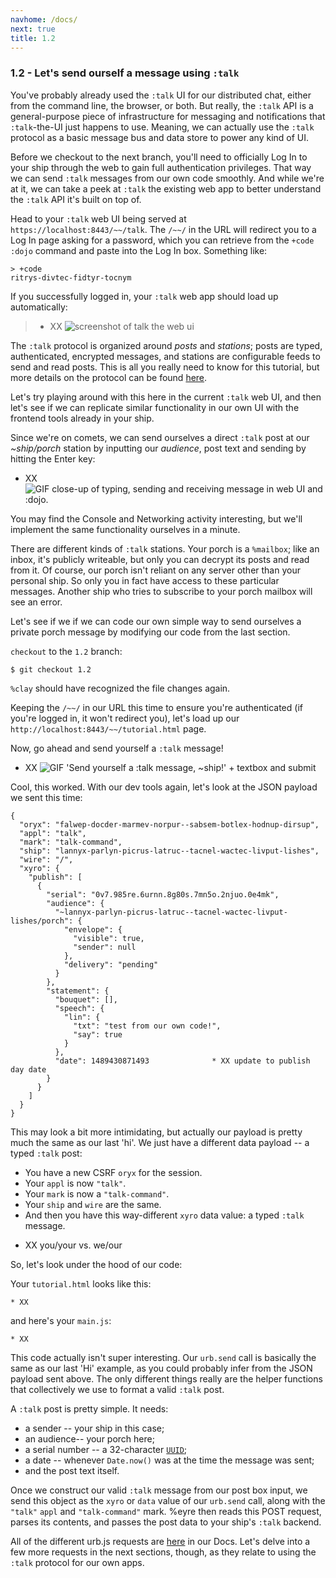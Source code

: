 ```yaml
---
navhome: /docs/
next: true
title: 1.2
---
```


### 1.2 - Let's send ourself a message using `:talk`

You've probably already used the `:talk` UI for our distributed chat, either from the command line, the browser, or both. But really, the `:talk` API is a general-purpose piece of infrastructure for messaging and notifications that `:talk`-the-UI just happens to use. Meaning, we can actually use the `:talk` protocol as a basic message bus and data store to power any kind of UI.

Before we checkout to the next branch, you'll need to officially Log In to your ship through the web to gain full authentication privileges. That way we can send `:talk` messages from our own code smoothly. And while we're at it, we can take a peek at `:talk` the existing web app to better understand the `:talk` API it's built on top of.

Head to your `:talk` web UI being served at `https://localhost:8443/~~/talk`. The `/~~/` in the URL will redirect you to a Log In page asking for a password, which you can retrieve from the `+code` `:dojo` command and paste into the Log In box. Something like:

```
> +code
ritrys-divtec-fidtyr-tocnym
```

If you successfully logged in, your `:talk` web app should load up
automatically:

> * XX ![screenshot of talk the web ui](https://placeimg.com/640/480/arch/grayscale)

The `:talk` protocol is organized around _posts_ and _stations_; posts are typed, authenticated, encrypted messages, and stations are configurable feeds to send and read posts. This is all you really need to know for this tutorial, but more details on the protocol can be found [here](https://urbit.org/docs/using/messaging).

Let's try playing around with this here in the current `:talk` web UI, and then let's see if we can replicate similar functionality in our own UI with the frontend tools already in your ship.

Since we're on comets, we can send ourselves a direct `:talk` post at our *~ship/porch* station by inputting our _audience_, post text and sending by hitting the Enter key:

* XX ![GIF close-up of typing, sending and receiving message in web UI and `:dojo`.](https://placeimg.com/640/480/arch/grayscale)

You may find the Console and Networking activity interesting, but we'll implement the same functionality ourselves in a minute.

There are different kinds of `:talk` stations. Your porch is a `%mailbox`; like an inbox, it's publicly writeable, but only you can decrypt its posts and read from it. Of course, our porch isn't reliant on any server other than your personal ship. So only you in fact have access to these particular messages. Another ship who tries to subscribe to your porch mailbox will see an error.

Let's see if we if we can code our own simple way to send ourselves a private porch message by modifying our code from the last section.

`checkout` to the `1.2` branch:

```
$ git checkout 1.2
```

`%clay` should have recognized the file changes again.

Keeping the `/~~/` in our URL this time to ensure you're authenticated (if you're logged in, it won't redirect you), let's load up our `http://localhost:8443/~~/tutorial.html` page.

Now, go ahead and send yourself a `:talk` message!

* XX ![GIF 'Send yourself a `:talk` message, ~ship!' + textbox and submit](https://placeimg.com/640/480/arch/grayscale)

Cool, this worked. With our dev tools again, let's look at the JSON payload we sent this time:

```
{
  "oryx": "falwep-docder-marmev-norpur--sabsem-botlex-hodnup-dirsup",
  "appl": "talk",
  "mark": "talk-command",
  "ship": "lannyx-parlyn-picrus-latruc--tacnel-wactec-livput-lishes",
  "wire": "/",
  "xyro": {
    "publish": [
      {
        "serial": "0v7.985re.6urnn.8g80s.7mn5o.2njuo.0e4mk",
        "audience": {
          "~lannyx-parlyn-picrus-latruc--tacnel-wactec-livput-lishes/porch": {
            "envelope": {
              "visible": true,
              "sender": null
            },
            "delivery": "pending"
          }
        },
        "statement": {
          "bouquet": [],
          "speech": {
            "lin": {
              "txt": "test from our own code!",
              "say": true
            }
          },
          "date": 1489430871493              * XX update to publish day date
        }
      }
    ]
  }
}
```

This may look a bit more intimidating, but actually our payload is pretty much the same as our last 'hi'. We just have a different data payload -- a typed `:talk` post:
- You have a new CSRF `oryx` for the session.
- Your `appl` is now `"talk"`.
- Your `mark` is now a `"talk-command"`.
- Your `ship` and `wire` are the same.
- And then you have this way-different `xyro` data value: a typed
  `:talk` message.
* XX you/your vs. we/our

So, let's look under the hood of our code:

Your `tutorial.html` looks like this:

```
* XX
```

and here's your `main.js`:

```
* XX
```

This code actually isn't super interesting. Our `urb.send` call is basically the same as our last 'Hi' example, as you could probably infer from the JSON payload sent above. The only different things really are the helper functions that collectively we use to format a valid `:talk` post.

A `:talk` post is pretty simple. It needs:
- a sender -- your ship in this case;
- an audience-- your porch here;
- a serial number -- a 32-character [`UUID`](https://en.wikipedia.org/wiki/Universally_unique_identifier);
- a date -- whenever `Date.now()` was at the time the message was sent;
- and the post text itself.

Once we construct our valid `:talk` message from our post box input, we send this object as the `xyro` or `data` value of our `urb.send` call, along with the `"talk"` `appl` and `"talk-command"` mark. %eyre then reads this POST request, parses its contents, and passes the post data to your ship's `:talk` backend.

All of the different urb.js requests are [here](http://urbit.org/docs/using/web/#-urb-js) in our Docs. Let's delve into a few more requests in the next sections, though, as they relate to using the `:talk` protocol for our own apps.
